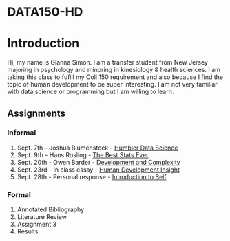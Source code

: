 # DATA150-HD

# Introduction
Hi, my name is Gianna Simon. I am a transfer student from New Jersey majoring in psychology and minoring in kinesiology & health sciences. I am taking this class to fufill my Coll 150 requirement and also because I find the topic of human development to be super interesting. I am not very familiar with data science or programming but I am willing to learn.

## Assignments
### Informal
1. Sept. 7th - Joshua Blumenstock - [Humbler Data Science](blumenstock.md)
2. Sept. 9th - Hans Rosling - [The Best Stats Ever](rosling.md) 
3. Sept. 20th - Owen Barder - [Development and Complexity](barder.md)
4. Sept. 23rd - In class essay - [Human Development Insight](insight.md)
5. Sept. 28th - Personal response - [Introduction to Self](simon.md)

### Formal
1. Annotated Bibliography 
2. Literature Review
3. Assignment 3
4. Results 
